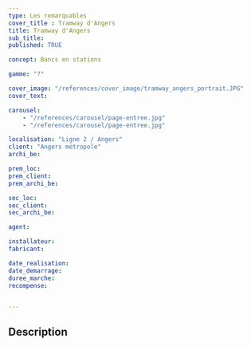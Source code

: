 ```yaml
---
type: Les remarquables
cover_title : Tramway d'Angers
title: Tramway d'Angers
sub_title:
published: TRUE

concept: Bancs en stations

gamme: "?"

cover_image: "/references/cover_image/tramway_angers_portrait.JPG"
cover_text:

carousel:
    - "/references/carousel/page-entree.jpg"
    - "/references/carousel/page-entree.jpg"

localisation: "Ligne 2 / Angers"
client: "Angers métropole"
archi_be:

prem_loc:
prem_client:
prem_archi_be:

sec_loc:
sec_client:
sec_archi_be:

agent:

installateur:
fabricant:

date_realisation:
date_demarrage:
duree_marche:
recompense:


---
```


## Description
